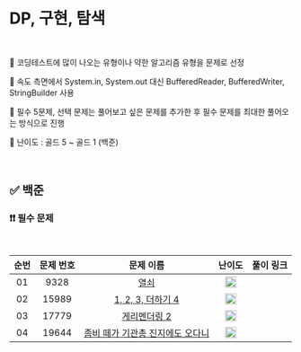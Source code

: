 # DP, 구현, 탐색

<br/>

📌 코딩테스트에 많이 나오는 유형이나 약한 알고리즘 유형을 문제로 선정

📌 속도 측면에서 System.in, System.out 대신 BufferedReader, BufferedWriter, StringBuilder 사용

📌 필수 5문제, 선택 문제는 풀어보고 싶은 문제를 추가한 후 필수 문제를 최대한 풀어오는 방식으로 진행

📌 난이도 : 골드 5 ~ 골드 1 (백준)

<br/>

## ✅ 백준

### ❗❗ 필수 문제

<br/>

순번 | 문제 번호 | 문제 이름 | 난이도 | 풀이 링크
:---: | :---: | :---: | :---: | :---: 
01 | 9328 | [열쇠](https://www.acmicpc.net/problem/9328) | <img src="https://static.solved.ac/tier_small/15.svg" width=20px> | []()
02 | 15989 | [1, 2, 3, 더하기 4](https://www.acmicpc.net/problem/15989) | <img src="https://static.solved.ac/tier_small/11.svg" width=20px> | []()
03 | 17779 | [게리멘더링 2](https://www.acmicpc.net/problem/17779) | <img src="https://static.solved.ac/tier_small/13.svg" width=20px> | []()
04 | 19644 | [좀비 떼가 기관총 진지에도 오다니](https://www.acmicpc.net/problem/19644) | <img src="https://static.solved.ac/tier_small/13.svg" width=20px> | []()